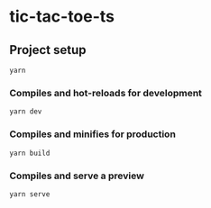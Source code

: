 # tic-tac-toe-ts

## Project setup
```
yarn
```

### Compiles and hot-reloads for development
```
yarn dev
```

### Compiles and minifies for production
```
yarn build
```

### Compiles and serve a preview
```
yarn serve
```
